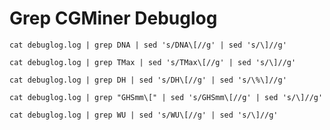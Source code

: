 # Grep CGMiner Debuglog

	cat debuglog.log | grep DNA | sed 's/DNA\[//g' | sed 's/\]//g'

	cat debuglog.log | grep TMax | sed 's/TMax\[//g' | sed 's/\]//g'

	cat debuglog.log | grep DH | sed 's/DH\[//g' | sed 's/\%\]//g'

	cat debuglog.log | grep "GHSmm\[" | sed 's/GHSmm\[//g' | sed 's/\]//g'

	cat debuglog.log | grep WU | sed 's/WU\[//g' | sed 's/\]//g'
